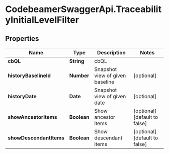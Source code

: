 # CodebeamerSwaggerApi.TraceabilityInitialLevelFilter

## Properties
Name | Type | Description | Notes
------------ | ------------- | ------------- | -------------
**cbQL** | **String** | cbQL | 
**historyBaselineId** | **Number** | Snapshot view of given baseline | [optional] 
**historyDate** | **Date** | Snapshot view of given date | [optional] 
**showAncestorItems** | **Boolean** | Show ancestor items | [optional] [default to false]
**showDescendantItems** | **Boolean** | Show descendant items | [optional] [default to false]
